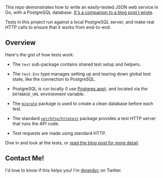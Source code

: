 This repo demonstrates how to write an easily-tested JSON web service in
Go, with a PostgreSQL database. [It's a companion to a blog post I wrote](http://nerdyc.com/blog/2016/06/16/testing-web-apps-end-to-end-in-go/).

Tests in this project run against a local PostgreSQL server, and make
real HTTP calls to ensure that it works from end-to-end.

## Overview

Here's the gist of how tests work:

* The `test` sub-package contains shared test setup and helpers.

* The `test.Env` type manages setting up and tearing down global test state, like the connection to PostgreSQL.

* PostgreSQL is run locally (I use [Postgres.app](http://postgresapp.com)), and located via the `DATABASE_URL` environment variable.

* The [`migrate`](https://github.com/mattes/migrate) package is used to create a clean database before each test.

* The standard [`net/http/httptest`](https://golang.org/pkg/net/http/httptest/) package provides a test HTTP server that runs the API code.

* Test requests are made using standard HTTP.

Dive in and look at the tests, or [read the blog post for more detail](http://nerdyc.com/blog/2016/06/16/testing-web-apps-end-to-end-in-go/).
 
## Contact Me!

I'd love to know if this helps you! I'm [@nerdyc](https://twitter.com/nerdyc) on Twitter.